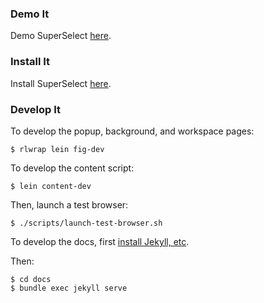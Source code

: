 ### Demo It

Demo SuperSelect [here](http://superselect.rocks).

### Install It

Install SuperSelect [here](https://chrome.google.com/webstore/detail/superselect/pflcicgpnhmpkgkdaabodbbfhejigokh).

### Develop It

To develop the popup, background, and workspace pages:

    $ rlwrap lein fig-dev

To develop the content script:

    $ lein content-dev
    
Then, launch a test browser:

    $ ./scripts/launch-test-browser.sh

To develop the docs, first 
[install Jekyll, etc](https://help.github.com/articles/setting-up-your-github-pages-site-locally-with-jekyll/).

Then:

    $ cd docs
    $ bundle exec jekyll serve



